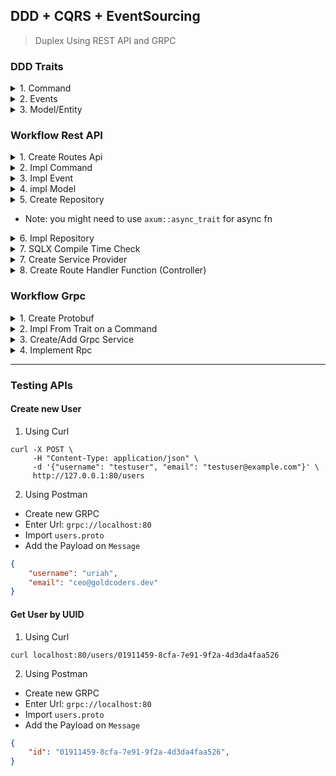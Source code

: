 ## DDD + CQRS + EventSourcing 

> Duplex Using REST API and GRPC

### DDD Traits
<details>
<summary>1. Command</summary>

<br>

```rust
use serde::{de::DeserializeOwned};

#[allow(dead_code)]
pub trait Command: DeserializeOwned {}
```

</details>

<details>
<summary>2. Events</summary>

<br>

```rust
use serde::{de::DeserializeOwned, ser::Serialize};

#[allow(dead_code)]
pub trait Event: DeserializeOwned + Serialize + Unpin + Send + Sync + 'static {}
```

</details>

<details>
<summary>3. Model/Entity</summary>

<br>

```rust
use serde::{de::DeserializeOwned, ser::Serialize};

#[allow(dead_code)]
pub trait Model: Serialize + DeserializeOwned + Unpin + Send + Sync + 'static {}
```

</details>


### Workflow Rest API

<details>
<summary>1. Create Routes Api</summary>

<br>

```rust
pub enum Api {
    CreateUser,
    GetUser,
}

impl From<Api> for &'static str {
    fn from(value: Api) -> Self {
        match value {
            Api::CreateUser => "/users",
            Api::GetUser => "/users/:id",
        }
    }
}
```

</details>


<details>
<summary>2. Impl Command</summary>

<br>

```rust
use serde::Deserialize;

use crate::domain::Command;

#[derive(Deserialize, Debug)]
pub struct CreateUser {
    pub username: String,
    pub email: String,
}

impl Command for CreateUser {}
```

</details>


<details>
<summary>3. Impl Event</summary>

<br>

```rust
use serde::{Deserialize, Serialize};
use uuid::Uuid;

use crate::domain::Event;

#[derive(Serialize, Deserialize, Debug)]
pub struct UserCreated {
    pub id: Uuid,
    pub username: String,
    pub email: String,
}
impl Event for UserCreated {}
```

</details>



<details>
<summary>4. impl Model</summary>

<br>

```rust
use serde::{Deserialize, Serialize};
use uuid::Uuid;

use crate::domain::Model;

#[derive(Serialize, Deserialize, Debug)]
pub struct User {
    pub id: Uuid,
    pub username: String,
    pub email: String,
}

impl Model for User {}

```

</details>



<details>
<summary>5. Create Repository</summary>

<br>

```rust
use axum::async_trait;
use uuid::Uuid;

use crate::{
    events::UserCreated,
    models::{self},
};

#[async_trait]
pub trait UserRepository {
    async fn save_user(&self, user: models::User) -> Result<(), sqlx::Error>;
    async fn save_event(&self, event: UserCreated) -> Result<(), sqlx::Error>;
    async fn find_user_by_id(&self, id: Uuid) -> Result<Option<models::User>, sqlx::Error>;
}
```

</details>

- Note: you might need to use `axum::async_trait` for async fn

<details>
<summary>6. Impl Repository</summary>

<br>

```rust
use axum::async_trait;
use sqlx::{Pool, Postgres};
use uuid::Uuid;

use crate::{events::UserCreated, models, repositories::UserRepository};

#[derive(Clone)]
pub struct PgPool {
    db: Pool<Postgres>,
}

impl PgPool {
    pub fn new(db: Pool<Postgres>) -> Self {
        Self { db }
    }
}

#[async_trait]
impl UserRepository for PgPool {
    async fn save_user(&self, user: models::User) -> Result<(), sqlx::Error> {
        sqlx::query!(
            "INSERT INTO users (id,username,email) VALUES ($1,$2,$3)",
            user.id,
            &user.username,
            &user.email,
        )
        .execute(&self.db)
        .await?;
        Ok(())
    }

    async fn save_event(&self, event: UserCreated) -> Result<(), sqlx::Error> {
        let payload = serde_json::to_value(&event).unwrap();
        sqlx::query!(
            "INSERT INTO events (id,payload) VALUES ($1,$2)",
            Uuid::now_v7(),
            payload
        )
        .execute(&self.db)
        .await?;
        Ok(())
    }

    async fn find_user_by_id(&self, id: Uuid) -> Result<Option<models::User>, sqlx::Error> {
        sqlx::query_as!(models::User, "SELECT * from users WHERE id = $1", id)
            .fetch_optional(&self.db)
            .await
    }
}
```

</details>

<details><summary>7. SQLX Compile Time Check</summary> 

<br>

Note: This is only required if we use `query!` and `query_as!` macro.

```rust
cargo sqlx prepare
```

</details>


<details>
<summary>7. Create Service Provider</summary>

<br>

```rust
use uuid::Uuid;

use crate::{
    commands::CreateUser,
    db,
    events::UserCreated,
    models::{self},
    repositories::UserRepository,
};

#[derive(Clone)]
pub struct UserService {
    pub repo: db::PgPool,
}

impl UserService {
    pub fn new(repo: db::PgPool) -> Self {
        Self { repo }
    }

    pub async fn handle_create_user(&self, cmd: CreateUser) -> Result<(), sqlx::Error> {
        let user = models::User {
            id: Uuid::now_v7(),
            username: cmd.username,
            email: cmd.email,
        };

        let event = UserCreated {
            id: user.id,
            username: user.username.clone(),
            email: user.email.clone(),
        };

        self.repo.save_user(user).await?;
        self.repo.save_event(event).await?;

        Ok(())
    }

    pub async fn handle_get_user_by_id(
        &self,
        id: Uuid,
    ) -> Result<Option<models::User>, sqlx::Error> {
        self.repo.find_user_by_id(id).await
    }
}
```
- Note: You are not limited to one repo to inject here

</details>


<details>
<summary>8. Create Route Handler Function (Controller)</summary>

<br>

```rust
use axum::{
    extract::{Path, State},
    response::IntoResponse,
    Json,
};
use tracing::{error, info};
use uuid::Uuid;

use crate::{
    commands,
    services::{self, UserService},
};

pub async fn create_user(
    State(handler): State<UserService>,
    Json(payload): Json<commands::CreateUser>,
) -> impl IntoResponse {
    match handler.handle_create_user(payload).await {
        Ok(_) => {
            info!("User Created");
            "User created".into_response()
        }
        Err(_) => {
            error!("Failed to Create User");
            "Failed to create user".into_response()
        }
    }
}
pub async fn get_user_by_id(
    State(state): State<services::UserService>,
    Path(id): Path<Uuid>,
) -> impl IntoResponse {
    match state.handle_get_user_by_id(id).await {
        Ok(Some(user)) => {
            info!("User Found:\n {:#?}", user);
            Json(user).into_response()
        }
        Ok(None) => {
            info!("User Not Found");
            "User not found".into_response()
        }
        Err(_) => {
            error!("Failed to Fetch User");
            "Failed to get user".into_response()
        }
    }
}
```
- Note: You have access to State as first Parameter

</details>


### Workflow Grpc

<details>
<summary>1. Create Protobuf</summary>
<br>

Note: It is important to note that any Command / Querries are equivalent to RPC

While both Request and Response can be used by Either Rest or Grpc Service

Through the build.rs we made all Request and Response Be `De/Serializable` 

```proto
syntax = "proto3";
package users;

// we can define here all our commands and querries
// as rpc
// while request and response for the messages
service UserService {
    rpc CreateUser(CreateUserRequest) returns (CreateUserResponse);

    rpc GetUser(GetUserRequest) returns (GetUserResponse);
}

message CreateUserRequest {
    string username =1;
    string email = 2;
}

message CreateUserResponse {}

message GetUserRequest {
    string id = 1;
}

message GetUserResponse {
    string id = 1;
    string username = 2;
    string email = 3;
}

```

</details>


<details>
<summary>2. Impl From Trait on a Command</summary>

<br>

Note: Here we made use of the generated `Message` on proto like `CreateUserRequest` to a command `CreateUser`

```rust
impl From<CreateUserRequest> for CreateUser {
    fn from(value: CreateUserRequest) -> Self {
        CreateUser {
            email: value.email,
            username: value.username,
        }
    }
}
```

<br>

Note: This will help us on Grpc Impl to just use `CreateUser::from(request.into_inner())`

And converting any request to command that we can use our our service provider

</details>



<details>
<summary>3. Create/Add Grpc Service</summary>
<br>

Note: It is important that you passed a state of db pool connection to a `service_provider`


```rust
use sqlx::{Pool, Postgres};
use tonic_reflection::pb::v1alpha::FILE_DESCRIPTOR_SET;

use super::users::GrpcUserServiceImpl;

pub fn services(pool: Pool<Postgres>) -> axum::routing::Router {
    let reflection_service = tonic_reflection::server::Builder::configure()
        .register_encoded_file_descriptor_set(FILE_DESCRIPTOR_SET)
        .build()
        .unwrap();

    tonic::transport::Server::builder()
        .accept_http1(true)
        .add_service(reflection_service)
        .add_service(GrpcUserServiceImpl::new(pool.clone()))
        /// Add your new Service here
        .into_router()
}

```

Note: you can enable `tonic_web` on specific service by doing this

```rust        
.add_service(tonic_web::enable(GrpcUserServiceImpl::new(pool.clone())))
```


</details>


<details>
<summary>4. Implement Rpc</summary>

<br>

```rust
use sqlx::{Pool, Postgres};
use tonic::{Request, Response, Status};
use tracing::{error, info};
use uuid::Uuid;

use crate::{
    commands::CreateUser,
    proto::{
        user_service_server::{UserService as GrpcUserService, UserServiceServer},
        CreateUserRequest, CreateUserResponse, GetUserRequest, GetUserResponse,
    },
    services::UserService,
    PostgreSQL,
};

#[derive(Debug)]
pub struct GrpcUserServiceImpl {
    repo: UserService,
}

impl GrpcUserServiceImpl {
    pub fn new(pool: Pool<Postgres>) -> UserServiceServer<GrpcUserServiceImpl> {
        let user_service = UserService::new(PostgreSQL::new(pool.clone()));
        UserServiceServer::new(GrpcUserServiceImpl { repo: user_service })
    }
}

#[tonic::async_trait]
impl GrpcUserService for GrpcUserServiceImpl {
    async fn create_user(
        &self,
        request: Request<CreateUserRequest>,
    ) -> Result<Response<CreateUserResponse>, Status> {
        let command = CreateUser::from(request.into_inner());

        match self.repo.handle_create_user(command).await {
            Ok(_) => {
                info!("User Created");
                Ok(Response::new(CreateUserResponse {}))
            }
            Err(e) => {
                error!("{}", e);
                Err(Status::already_exists("User already Exists"))
            }
        }
    }

    async fn get_user(
        &self,
        request: Request<GetUserRequest>,
    ) -> Result<Response<GetUserResponse>, Status> {
        let id = Uuid::parse_str(&request.into_inner().id).unwrap();

        match self.repo.handle_get_user_by_id(id).await {
            Ok(Some(user)) => {
                info!("User Found:\n{:#?}", user);
                let response = Response::new(GetUserResponse {
                    id: user.id.to_string(),
                    email: user.email,
                    username: user.username,
                });

                Ok(response)
            }
            Ok(None) => Err(Status::not_found("User Not Found")),
            Err(e) => {
                error!("{}", e);
                Err(Status::not_found("User Not Found"))
            }
        }
    }
}

```

</details>


---

### Testing APIs

#### Create new User 

1. Using Curl

```http
curl -X POST \
     -H "Content-Type: application/json" \
     -d '{"username": "testuser", "email": "testuser@example.com"}' \
     http://127.0.0.1:80/users
```

2. Using Postman
- Create new GRPC
- Enter Url: `grpc://localhost:80`
- Import `users.proto`
- Add the Payload on `Message`

```json
{
    "username": "uriah",
    "email": "ceo@goldcoders.dev"
}
```



#### Get User by UUID

1. Using Curl
```http
curl localhost:80/users/01911459-8cfa-7e91-9f2a-4d3da4faa526
```

2. Using Postman
- Create new GRPC
- Enter Url: `grpc://localhost:80`
- Import `users.proto`
- Add the Payload on `Message`

```json
{
    "id": "01911459-8cfa-7e91-9f2a-4d3da4faa526",
}
```

